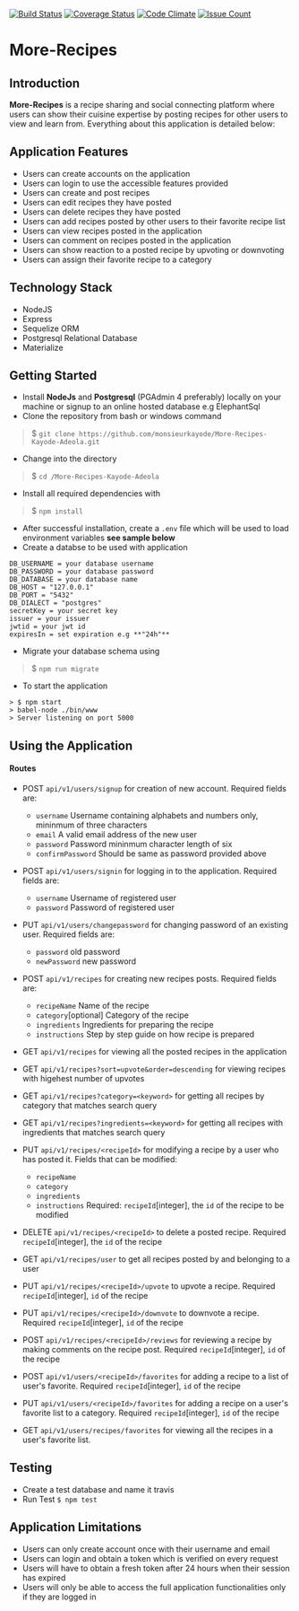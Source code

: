 [![Build Status](https://travis-ci.org/monsieurkayode/More-Recipes-Kayode-Adeola.svg?branch=develop)](https://travis-ci.org/monsieurkayode/More-Recipes-Kayode-Adeola)
[![Coverage Status](https://coveralls.io/repos/github/monsieurkayode/More-Recipes-Kayode-Adeola/badge.svg?branch=develop)](https://coveralls.io/github/monsieurkayode/More-Recipes-Kayode-Adeola?branch=develop)
[![Code Climate](https://codeclimate.com/github/monsieurkayode/More-Recipes-Kayode-Adeola/badges/gpa.svg)](https://codeclimate.com/github/monsieurkayode/More-Recipes-Kayode-Adeola)
[![Issue Count](https://codeclimate.com/github/monsieurkayode/More-Recipes-Kayode-Adeola/badges/issue_count.svg)](https://codeclimate.com/github/monsieurkayode/More-Recipes-Kayode-Adeola)
# More-Recipes
## Introduction
**More-Recipes** is a recipe sharing and social connecting platform where users can show their cuisine expertise by posting recipes for other users to view and learn from. Everything about this application is detailed below:

## Application Features
* Users can create accounts on the application
* Users can login to use the accessible features provided
* Users can create and post recipes
* Users can edit recipes they have posted
* Users can delete recipes they have posted
* Users can add recipes posted by other users to their favorite recipe list
* Users can view recipes posted in the application
* Users can comment on recipes posted in the application
* Users can show reaction to a posted recipe by upvoting or downvoting
* Users can assign their favorite recipe to a category

## Technology Stack
* NodeJS
* Express
* Sequelize ORM
* Postgresql Relational Database
* Materialize

## Getting Started
* Install **NodeJs** and **Postgresql** (PGAdmin 4 preferably) locally on your machine or signup to an online hosted database e.g ElephantSql
* Clone the repository from bash or windows command
> $ `git clone https://github.com/monsieurkayode/More-Recipes-Kayode-Adeola.git`

* Change into the directory
> $ `cd /More-Recipes-Kayode-Adeola`
* Install all required dependencies with 
> $ `npm install`
* After successful installation, create a `.env` file which will be used to load environment variables **see sample below**
* Create a databse to be used with application
``` 
DB_USERNAME = your database username
DB_PASSWORD = your database password
DB_DATABASE = your database name
DB_HOST = "127.0.0.1"
DB_PORT = "5432"
DB_DIALECT = "postgres"
secretKey = your secret key
issuer = your issuer
jwtid = your jwt id
expiresIn = set expiration e.g **"24h"**
```
* Migrate your database schema using 
> $ `npm run migrate`
* To start the application
``` 
> $ npm start
> babel-node ./bin/www
> Server listening on port 5000

```
## Using the Application
#### Routes
* POST `api/v1/users/signup` for creation of new account. Required fields are:
  * `username` Username containing alphabets and numbers only, mininmum of three characters
  * `email` A valid email address of the new user
  * `password` Password mininmum character length of six
  * `confirmPassword` Should be same as password provided above

* POST `api/v1/users/signin` for logging in to the application. Required fields are:
  * `username` Username of registered user
  * `password` Password of registered user

* PUT `api/v1/users/changepassword` for changing password of an existing user. Required fields are:
  * `password` old password
  * `newPassword` new password

* POST `api/v1/recipes` for creating new recipes posts. Required fields are:
  * `recipeName` Name of the recipe
  * `category`[optional] Category of the recipe
  * `ingredients` Ingredients for preparing the recipe
  * `instructions` Step by step guide on how recipe is prepared
  
* GET `api/v1/recipes` for viewing all the posted recipes in the application

* GET `api/v1/recipes?sort=upvote&order=descending` for viewing recipes with higehest number of upvotes

* GET `api/v1/recipes?category=<keyword>` for getting all recipes by category that matches search query

* GET `api/v1/recipes?ingredients=<keyword>` for getting all recipes with ingredients that matches search query

* PUT `api/v1/recipes/<recipeId>` for modifying a recipe by a user who has posted it. Fields that can be modified:
  * `recipeName`
  * `category`
  * `ingredients`
  * `instructions`
Required: `recipeId`[integer], the `id` of the recipe to be modified

* DELETE `api/v1/recipes/<recipeId>` to delete a posted recipe. Required `recipeId`[integer], the `id` of the recipe

* GET `api/v1/recipes/user` to get all recipes posted by and belonging to a user

* PUT `api/v1/recipes/<recipeId>/upvote` to upvote a recipe. Required `recipeId`[integer], `id` of the recipe

* PUT `api/v1/recipes/<recipeId>/downvote` to downvote a recipe. Required `recipeId`[integer], `id` of the recipe

* POST `api/v1/recipes/<recipeId>/reviews` for reviewing a recipe by making comments on the recipe post. Required `recipeId`[integer], `id` of the recipe

* POST `api/v1/users/<recipeId>/favorites` for adding a recipe to a list of user's favorite. Required `recipeId`[integer], `id` of the recipe

* PUT `api/v1/users/<recipeId>/favorites` for adding a recipe on a user's favorite list to a category. Required `recipeId`[integer], `id` of the recipe

* GET `api/v1/users/recipes/favorites` for viewing all the recipes in a user's favorite list.

## Testing
* Create a test database and name it travis
* Run Test `$ npm test`

## Application Limitations
* Users can only create account once with their username and  email
* Users can login and obtain a token which is verified on every request
* Users will have to obtain a fresh token after 24 hours when their session has expired
* Users will only be able to access the full application functionalities only if they are logged in
